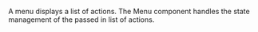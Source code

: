A menu displays a list of actions. The Menu component handles the state management of the passed in list of actions. 
